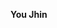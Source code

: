 **You Jhin**

<!--
# You-Jhin
You-Jhin's GitHub page
## Profile
- [GitHub](https://github.com/uJhin)
- email: `ujhin942@gmail.com`
-->

